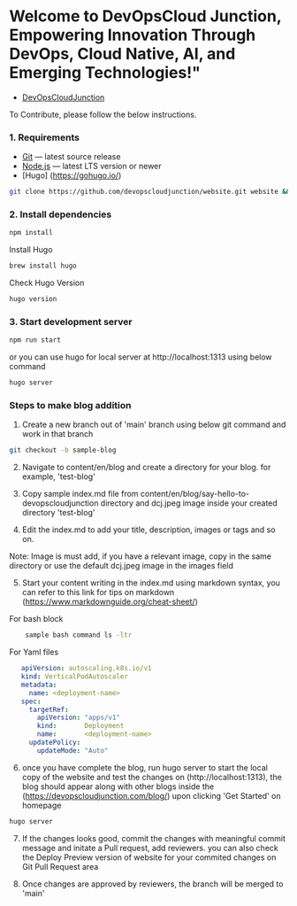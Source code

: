 # Welcome to DevOpsCloud Junction, Empowering Innovation Through DevOps, Cloud Native, AI, and Emerging Technologies!"

- [DevOpsCloudJunction](https://devopscloudjunction.com/)

To Contribute, please follow the below instructions.

### 1. Requirements

- [Git](https://git-scm.com/) — latest source release
- [Node.js](https://nodejs.org/) — latest LTS version or newer
- [Hugo] (https://gohugo.io/) 


```bash
git clone https://github.com/devopscloudjunction/website.git website && cd website
```

### 2. Install dependencies

```bash
npm install
```

Install Hugo

```bash
brew install hugo 
```
Check Hugo Version 

```bash
hugo version
```

### 3. Start development server

```bash
npm run start
```

or you can use hugo for local server at http://localhost:1313 using below command

```bash
hugo server 
```


### Steps to make blog addition 

1. Create a new branch out of 'main' branch using below git command and work in that branch

```bash 
git checkout -b sample-blog
```
2. Navigate to content/en/blog and create a directory for your blog. for example, 'test-blog'

3. Copy sample index.md file from content/en/blog/say-hello-to-devopscloudjunction directory and dcj.jpeg image inside your created directory 'test-blog'

4. Edit the index.md to add your title, description, images or tags and so on. 

Note: Image is must add, if you have a relevant image, copy in the same directory or use the default dcj.jpeg image in the images field

5. Start your content writing in the index.md using markdown syntax, you can refer to this link for tips on markdown (https://www.markdownguide.org/cheat-sheet/)


For bash block

```bash
    sample bash command ls -ltr
```

For Yaml files
 ```yaml
    apiVersion: autoscaling.k8s.io/v1
    kind: VerticalPodAutoscaler
    metadata:
      name: <deployment-name>
    spec:
      targetRef:
        apiVersion: "apps/v1"
        kind:       Deployment
        name:       <deployment-name>
      updatePolicy:
        updateMode: "Auto"
```

6. once you have complete the blog, run hugo server to start the local copy of the website and test the changes on (http://localhost:1313), the blog should appear along with other blogs inside the (https://devopscloudjunction.com/blog/) upon clicking 'Get Started' on homepage

```bash 
hugo server
```

7. If the changes looks good, commit the changes with meaningful commit message and initate a Pull request, add reviewers. you can also check the Deploy Preview version of website for your commited changes on Git Pull Request area

8. Once changes are approved by reviewers, the branch will be merged to 'main'